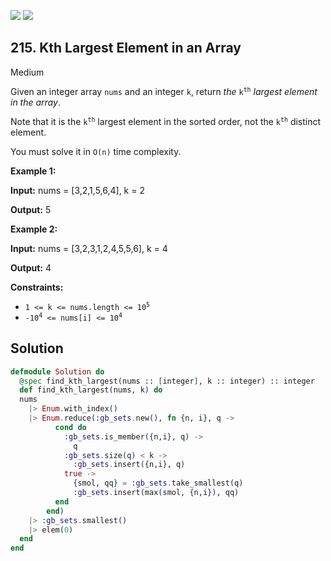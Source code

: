 [![](https://img.shields.io/github/stars/javadev/LeetCode-in-All?label=Stars&style=flat-square)](https://github.com/javadev/LeetCode-in-All)
[![](https://img.shields.io/github/forks/javadev/LeetCode-in-All?label=Fork%20me%20on%20GitHub%20&style=flat-square)](https://github.com/javadev/LeetCode-in-All/fork)

## 215\. Kth Largest Element in an Array

Medium

Given an integer array `nums` and an integer `k`, return _the_ <code>k<sup>th</sup></code> _largest element in the array_.

Note that it is the <code>k<sup>th</sup></code> largest element in the sorted order, not the <code>k<sup>th</sup></code> distinct element.

You must solve it in `O(n)` time complexity.

**Example 1:**

**Input:** nums = [3,2,1,5,6,4], k = 2

**Output:** 5

**Example 2:**

**Input:** nums = [3,2,3,1,2,4,5,5,6], k = 4

**Output:** 4

**Constraints:**

*   <code>1 <= k <= nums.length <= 10<sup>5</sup></code>
*   <code>-10<sup>4</sup> <= nums[i] <= 10<sup>4</sup></code>

## Solution

```elixir
defmodule Solution do
  @spec find_kth_largest(nums :: [integer], k :: integer) :: integer
  def find_kth_largest(nums, k) do
  nums
    |> Enum.with_index()
    |> Enum.reduce(:gb_sets.new(), fn {n, i}, q ->
          cond do
            :gb_sets.is_member({n,i}, q) ->
              q
            :gb_sets.size(q) < k ->
              :gb_sets.insert({n,i}, q)
            true ->
              {smol, qq} = :gb_sets.take_smallest(q)
              :gb_sets.insert(max(smol, {n,i}), qq)
          end
        end)
    |> :gb_sets.smallest()
    |> elem(0)
  end
end
```